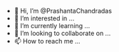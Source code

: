 - 👋 Hi, I’m @PrashantaChandradas
- 👀 I’m interested in ...
- 🌱 I’m currently learning ...
- 💞️ I’m looking to collaborate on ...
- 📫 How to reach me ...

<!---
PrashantaChandradas/PrashantaChandradas is a ✨ special ✨ repository because its `README.md` (this file) appears on your GitHub profile.
You can click the Preview link to take a look at your changes.
--->
